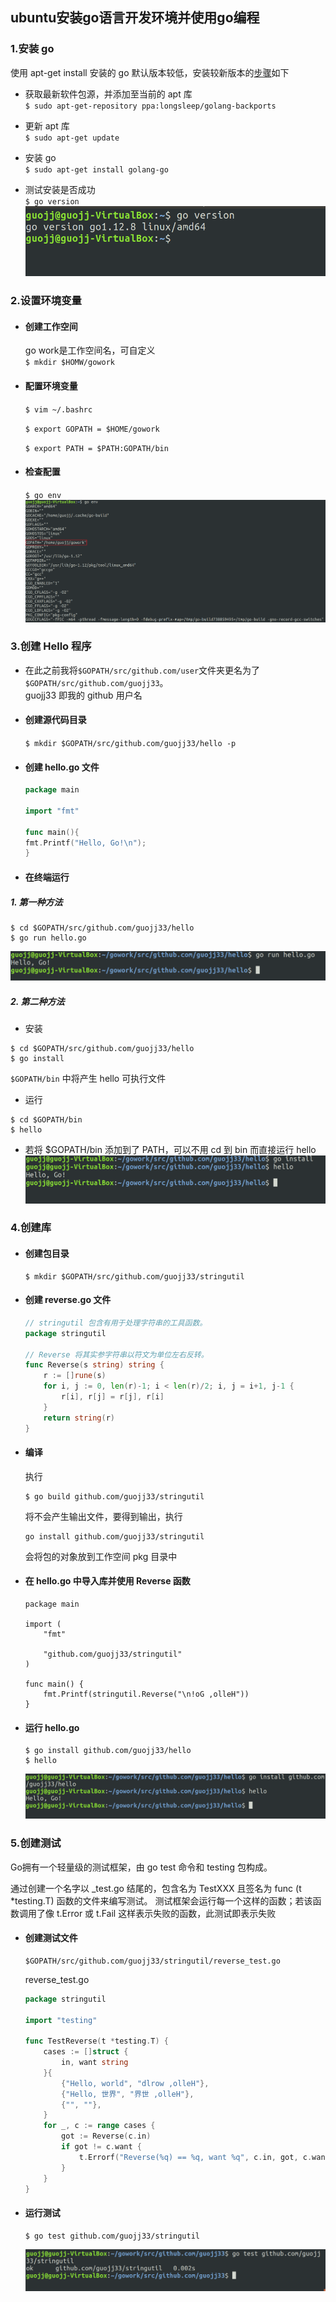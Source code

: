 ## ubuntu安装go语言开发环境并使用go编程

### 1.安装 go

使用 apt-get install 安装的 go 默认版本较低，安装较新版本的[步骤](https://github.com/golang/go/wiki/Ubuntu)如下

- 获取最新软件包源，并添加至当前的 apt 库  
`$ sudo apt-get-repository ppa:longsleep/golang-backports`  

- 更新 apt 库  
`$ sudo apt-get update `  

- 安装 go  
`$ sudo apt-get install golang-go`  

- 测试安装是否成功  
`$ go version`  
![go version](assets/goV.PNG)


### 2.设置环境变量

- #### 创建工作空间
    go work是工作空间名，可自定义    
    `$ mkdir $HOMW/gowork`

- #### 配置环境变量  
    `$ vim ~/.bashrc`  

    `$ export GOPATH = $HOME/gowork`  

    `$ export PATH = $PATH:GOPATH/bin`  

- #### 检查配置
    `$ go env`  
    ![go env](assets/env.PNG)

### 3.创建 Hello 程序

- 在此之前我将`$GOPATH/src/github.com/user`文件夹更名为了`$GOPATH/src/github.com/guojj33`。  
    guojj33 即我的 github 用户名

- #### 创建源代码目录
    `$ mkdir $GOPATH/src/github.com/guojj33/hello -p`

- #### 创建 hello.go 文件
    ```go
    package main

    import "fmt"

    func main(){
	fmt.Printf("Hello, Go!\n");
    }
    ```

- #### 在终端运行

##### 1. 第一种方法
```
$ cd $GOPATH/src/github.com/guojj33/hello
$ go run hello.go  
```
![run](assets/run.PNG)

##### 2. 第二种方法
* 安装
```
$ cd $GOPATH/src/github.com/guojj33/hello
$ go install
```
`$GOPATH/bin` 中将产生 hello 可执行文件

* 运行
```
$ cd $GOPATH/bin
$ hello
```

* 若将 $GOPATH/bin 添加到了 PATH，可以不用 cd 到 bin 而直接运行 hello
![install](assets/install.PNG)

### 4.创建库

- #### 创建包目录
    ```
    $ mkdir $GOPATH/src/github.com/guojj33/stringutil
    ```

- #### 创建 reverse.go 文件
    ```go
    // stringutil 包含有用于处理字符串的工具函数。
    package stringutil

    // Reverse 将其实参字符串以符文为单位左右反转。
    func Reverse(s string) string {
        r := []rune(s)
        for i, j := 0, len(r)-1; i < len(r)/2; i, j = i+1, j-1 {
            r[i], r[j] = r[j], r[i]
        }
        return string(r)
    }   
    ```

- #### 编译
    执行
    ```
    $ go build github.com/guojj33/stringutil
    ```
    将不会产生输出文件，要得到输出，执行
    ```
    go install github.com/guojj33/stringutil
    ```
    会将包的对象放到工作空间 pkg 目录中

- #### 在 hello.go 中导入库并使用 Reverse 函数
    ```
    package main

    import (
        "fmt"

        "github.com/guojj33/stringutil"
    )

    func main() {
        fmt.Printf(stringutil.Reverse("\n!oG ,olleH"))
    }
    ```

- #### 运行 hello.go
    ```
    $ go install github.com/guojj33/hello
    $ hello
    ```
    ![hello](assets/hello2.PNG)

### 5.创建测试
Go拥有一个轻量级的测试框架，由 go test 命令和 testing 包构成。

通过创建一个名字以 _test.go 结尾的，包含名为 TestXXX 且签名为 func (t *testing.T) 函数的文件来编写测试。 测试框架会运行每一个这样的函数；若该函数调用了像 t.Error 或 t.Fail 这样表示失败的函数，此测试即表示失败

- #### 创建测试文件
    ```
    $GOPATH/src/github.com/guojj33/stringutil/reverse_test.go
    ```

    reverse_test.go  
    ```go
    package stringutil

    import "testing"

    func TestReverse(t *testing.T) {
        cases := []struct {
            in, want string
        }{
            {"Hello, world", "dlrow ,olleH"},
            {"Hello, 世界", "界世 ,olleH"},
            {"", ""},
        }
        for _, c := range cases {
            got := Reverse(c.in)
            if got != c.want {
                t.Errorf("Reverse(%q) == %q, want %q", c.in, got, c.want)
            }
        }
    }
    ```

- #### 运行测试
    ```
    $ go test github.com/guojj33/stringutil
    ```
    ![test](assets/test.PNG)